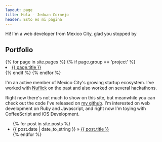 ```yaml
---
layout: page
title: Hola - Jeduan Cornejo
header: Esto es mi pagina
---
```


    
<p class="subtitle">Hi! I'm a web developer from Mexico City, glad you stopped by</p>

<h2>Portfolio</h2>
<section class="projects">
  {% for page in site.pages %}
    {% if page.group == 'project' %}
      <li><a href="{{ page.url }}">{{ page.title }}</a></li>
    {% endif %}
  {% endfor %}
</section>

I'm an active member of Mexico City's growing startup ecosystem. I've worked with [Nuflick][nuflick] on the past and also worked on several hackathons.

Right now there's not much to show on this site, but meanwhile you can check out the code I've released on [my github][gh]. I'm interested on web development on Ruby and Javascript, and right now I'm toying with CoffeeScript and iOS Development.

<ul class="posts">
  {% for post in site.posts %}
    <li><span>{{ post.date | date_to_string }}</span> &raquo; <a href="{{ post.url }}">{{ post.title }}</a></li>
  {% endfor %}
</ul>

  [nuflick]: http://www.nuflick.com
  [ntalk]: http://ntalkapp.com
  [gh]: http://github.com/jeduan